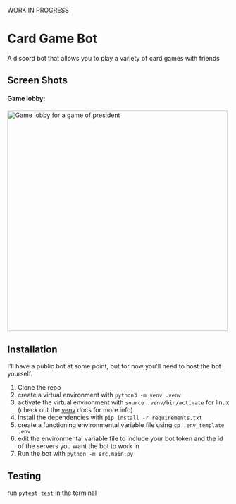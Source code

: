 
WORK IN PROGRESS

# Card Game Bot


 A discord bot that allows you to play a variety of card games with friends


<!--
## Features

 - Interactive button based gameplay
 - created with mobile in mind

### Available Games
 - President (Work in progress)

-->

## Screen Shots

#### Game lobby:

<img src="https://user-images.githubusercontent.com/34604972/166860070-5aae2327-26ef-4ce2-ac5f-302740dd5822.png" width="500" alt="Game lobby for a game of president">


## Installation

I'll have a public bot at some point, but for now you'll need to host the bot yourself.

1. Clone the repo
2. create a virtual environment with `python3 -m venv .venv`
3. activate the virtual environment with `source .venv/bin/activate` for linux (check out the [venv](https://docs.python.org/3/library/venv.html) docs for more info)
4. Install the dependencies with `pip install -r requirements.txt`
5. create a functioning environmental variable file using `cp .env_template .env`
6. edit the environmental variable file to include your bot token and the id of the servers you want the bot to work in
7. Run the bot with `python -m src.main.py`

## Testing

run `pytest test` in the terminal

